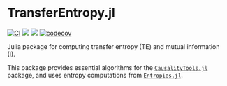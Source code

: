 # TransferEntropy.jl

[![CI](https://github.com/juliadynamics/TransferEntropy.jl/workflows/CI/badge.svg)](https://github.com/JuliaDynamics/TransferEntropy.jl/actions)
[![](https://img.shields.io/badge/docs-latest_tagged-blue.svg)](https://juliadynamics.github.io/CausalityTools.jl/stable/)
[![](https://img.shields.io/badge/docs-dev_(master)-blue.svg)](https://juliadynamics.github.io/CausalityTools.jl/dev/)
[![codecov](https://codecov.io/gh/JuliaDynamics/TransferEntropy.jl/branch/master/graph/badge.svg?token=6XlPGg5nRG)](https://codecov.io/gh/JuliaDynamics/TransferEntropy.jl)

Julia package for computing transfer entropy (TE) and mutual information (I).

This package provides essential algorithms for the [`CausalityTools.jl`](https://github.com/juliadynamics/CausalityTools.jl) package, and uses entropy computations from [`Entropies.jl`](https://github.com/juliadynamics/Entropies.jl).
